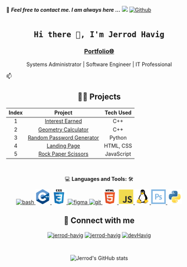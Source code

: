 📝 ***Feel free to contact me. I am always here ...*** <img src="https://media.giphy.com/media/WUlplcMpOCEmTGBtBW/giphy.gif" width="30">  [![Github](https://img.shields.io/github/followers/devHavig?label=Follow%20Me&style=social)](https://github.com/devHavig)
<br>
<br>


<h2 align='center'><samp><strong>Hi there 👋, I'm Jerrod Havig</strong></samp></h2>
<h3 align='center'><strong><a href="#" target="_blank">Portfolio🌐</a></strong></h3>
<p align='center'>Systems Administrator | Software Engineer | IT Professional</p>

<p align='left'> 📫 

<div align= "center">
<h2>👨‍💻 Projects</h2>
</div>

<div align= "center">

| Index | Project | Tech Used |
|:------:|:-----------------:|:------:|
|   1  |[Interest Earned](https://github.com/devHavig/CPP/tree/main/Interest%20Earned)| C++ |
|   2  |[Geometry Calculator](https://github.com/devHavig/CPP/tree/main/Geometry%20Calculator)| C++ |
|   3  |[Random Password Generator](https://github.com/devHavig/password_generator)| Python |
|   4  |[Landing Page](https://github.com/devHavig/landingPage)| HTML, CSS |
|   5  |[Rock Paper Scissors](https://#)| JavaScript |

</div>
<br>

<div align= "center">

💻 **Languages and Tools:** 🛠️<br>

</div>

<p align="center"> <a href="https://www.gnu.org/software/bash/" target="_blank"> <img src="https://www.vectorlogo.zone/logos/gnu_bash/gnu_bash-icon.svg" alt="bash" width="40" height="40"/> </a> <a href="https://www.w3schools.com/cpp/" target="_blank"> <img src="https://raw.githubusercontent.com/devicons/devicon/master/icons/cplusplus/cplusplus-original.svg" alt="cplusplus" width="40" height="40"/> </a> <a href="https://www.w3schools.com/css/" target="_blank"> <img src="https://raw.githubusercontent.com/devicons/devicon/master/icons/css3/css3-original-wordmark.svg" alt="css3" width="40" height="40"/> </a> <a href="https://www.figma.com/" target="_blank"> <img src="https://www.vectorlogo.zone/logos/figma/figma-icon.svg" alt="figma" width="40" height="40"/> </a> <a href="https://git-scm.com/" target="_blank"> <img src="https://www.vectorlogo.zone/logos/git-scm/git-scm-icon.svg" alt="git" width="40" height="40"/> </a> <a href="https://www.w3.org/html/" target="_blank"> <img src="https://raw.githubusercontent.com/devicons/devicon/master/icons/html5/html5-original-wordmark.svg" alt="html5" width="40" height="40"/> </a> <a href="https://developer.mozilla.org/en-US/docs/Web/JavaScript" target="_blank"> <img src="https://raw.githubusercontent.com/devicons/devicon/master/icons/javascript/javascript-original.svg" alt="javascript" width="40" height="40"/> </a> <a href="https://www.linux.org/" target="_blank"> <img src="https://raw.githubusercontent.com/devicons/devicon/master/icons/linux/linux-original.svg" alt="linux" width="40" height="40"/> </a> <a href="https://www.photoshop.com/en" target="_blank"> <img src="https://raw.githubusercontent.com/devicons/devicon/master/icons/photoshop/photoshop-line.svg" alt="photoshop" width="40" height="40"/> </a> <a href="https://www.python.org" target="_blank"> <img src="https://raw.githubusercontent.com/devicons/devicon/master/icons/python/python-original.svg" alt="python" width="40" height="40"/> </a> 
</p>

<div align= "center">

## 📲 Connect with me

</div>

<p align="center">
<a href="https://www.hackerrank.com/devHavig" target="blank"><img align="center" src="https://raw.githubusercontent.com/FortAwesome/Font-Awesome/d3a7818c253fcbafff9ebd1d4abb2866c192e1d7/svgs/brands/hackerrank.svg" alt="jerrod-havig" height="30" width="40" /></a>
<a href="https://linkedin.com/in/jerrodhavig" target="blank"><img align="center" src="https://raw.githubusercontent.com/rahuldkjain/github-profile-readme-generator/master/src/images/icons/Social/linked-in-alt.svg" alt="jerrod-havig" height="30" width="40" /></a>
<a href="https://www.leetcode.com/devHavig" target="blank"><img align="center" src="https://raw.githubusercontent.com/rahuldkjain/github-profile-readme-generator/master/src/images/icons/Social/leet-code.svg" alt="devHavig" height="30" width="40" /></a>
</p>

</br>
<div align= "center">

![Jerrod's GitHub stats](https://github-readme-stats.vercel.app/api?username=devHavig&show_icons=true&theme=dracula)

</div>

